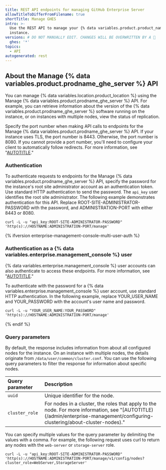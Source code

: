 ```yaml
---
title: REST API endpoints for managing GitHub Enterprise Server
allowTitleToDifferFromFilename: true
shortTitle: Manage GHES
intro: >-
  Use the REST API to manage your {% data variables.product.product_name %}
  instance.
versions: # DO NOT MANUALLY EDIT. CHANGES WILL BE OVERWRITTEN BY A 🤖
  ghes: '*'
topics:
  - API
autogenerated: rest
---
```


## About the Manage {% data variables.product.prodname_ghe_server %} API

You can manage {% data variables.location.product_location %} using the Manage {% data variables.product.prodname_ghe_server %} API. For example, you can retrieve information about the version of the {% data variables.product.prodname_ghe_server %} software running on the instance, or on instances with multiple nodes, view the status of replication.

Specify the port number when making API calls to endpoints for the Manage {% data variables.product.prodname_ghe_server %} API. If your instance uses TLS, the port number is 8443. Otherwise, the port number is 8080. If you cannot provide a port number, you'll need to configure your client to automatically follow redirects. For more information, see "[AUTOTITLE](/admin/configuration/configuring-network-settings/configuring-tls)."

### Authentication

To authenticate requests to endpoints for the Manage {% data variables.product.prodname_ghe_server %} API, specify the password for the instance's root site administrator account as an authentication token. Use standard HTTP authentication to send the password. The `api_key` user identifies the root site administrator. The following example demonstrates authentication for this API. Replace ROOT-SITE-ADMINISTRATOR-PASSWORD with the password, and ADMINISTRATION-PORT with either 8443 or 8080.

```shell
curl -L -u "api_key:ROOT-SITE-ADMINISTRATOR-PASSWORD" 'http(s)://HOSTNAME:ADMINISTRATION-PORT/manage'
```

{% ifversion enterprise-management-console-multi-user-auth %}

### Authentication as a {% data variables.enterprise.management_console %} user

{% data variables.enterprise.management_console %} user accounts can also authenticate to access these endpoints. For more information, see "[AUTOTITLE](/admin/configuration/administering-your-instance-from-the-management-console/managing-access-to-the-management-console#management-console-user)."

To authenticate with the password for a {% data variables.enterprise.management_console %} user account, use standard HTTP authentication. In the following example, replace YOUR_USER_NAME and YOUR_PASSWORD with the account's user name and password.

```shell
curl -L -u "YOUR_USER_NAME:YOUR_PASSWORD" 'http(s)://HOSTNAME:ADMINISTRATION-PORT/manage'
```

{% endif %}

### Query parameters

By default, the response includes information from about all configured nodes for the instance. On an instance with multiple nodes, the details originate from `/data/user/common/cluster.conf`. You can use the following query parameters to filter the response for information about specific nodes.

| Query parameter | Description |
| :- | :- |
| `uuid` | Unique identifier for the node. |
| `cluster_role` | For nodes in a cluster, the roles that apply to the node. For more information, see "[AUTOTITLE)(/admin/enterprise-management/configuring-clustering/about-cluster-nodes)." |

You can specify multiple values for the query parameter by delimiting the values with a comma. For example, the following request uses curl to return any nodes with the `web-server` or `storage-server` role.

```shell
curl -L -u "api_key:ROOT-SITE-ADMINISTRATOR-PASSWORD" 'http(s)://HOSTNAME:ADMINISTRATION-PORT/manage/v1/config/nodes?cluster_role=WebServer,StorageServer'
```

<!-- Content after this section is automatically generated -->
